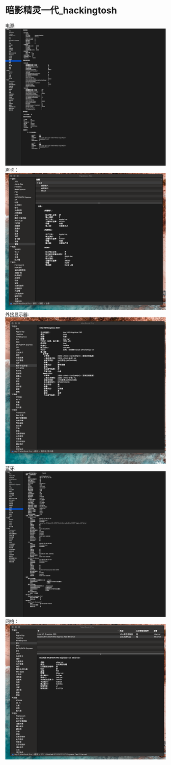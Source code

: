 # 暗影精灵一代_hackingtosh
电源:
![](img/batter.png)
声卡：
![](img/audio.png)
外接显示器:
![](img/display.png)
蓝牙:
![](img/bluetooth.png)
网络：
![](img/network.png)
